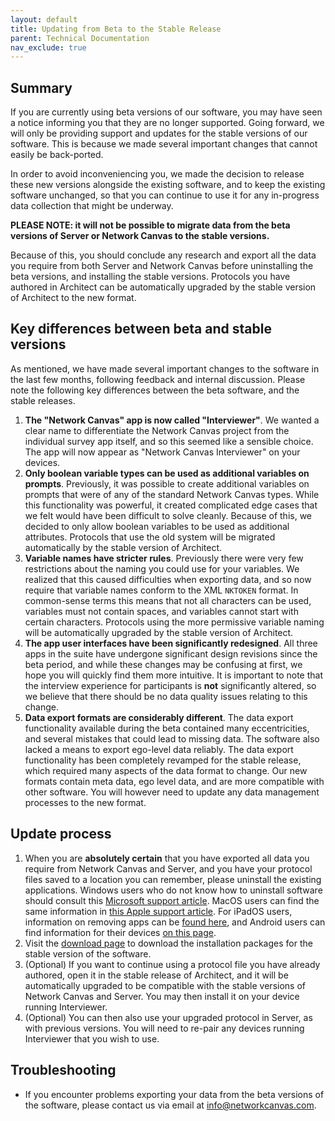 ```yaml
---
layout: default
title: Updating from Beta to the Stable Release
parent: Technical Documentation
nav_exclude: true
---
```


## Summary

If you are currently using beta versions of our software, you may have seen a notice informing you that they are no longer supported. Going forward, we will only be providing support and updates for the stable versions of our software. This is because we made several important changes that cannot easily be back-ported.

In order to avoid inconveniencing you, we made the decision to release these new versions alongside the existing software, and to keep the existing software unchanged, so that you can continue to use it for any in-progress data collection that might be underway.

**PLEASE NOTE: it will not be possible to migrate data from the beta versions of Server or Network Canvas to the stable versions.**

Because of this, you should conclude any research and export all the data you require from both Server and Network Canvas before uninstalling the beta versions, and installing the stable versions. Protocols you have authored in Architect can be automatically upgraded by the stable version of Architect to the new format.

## Key differences between beta and stable versions

As mentioned, we have made several important changes to the software in the last few months, following feedback and internal discussion. Please note the following key differences between the beta software, and the stable releases.

1. **The "Network Canvas" app is now called "Interviewer"**. We wanted a clear name to differentiate the Network Canvas project from the individual survey app itself, and so this seemed like a sensible choice. The app will now appear as "Network Canvas Interviewer" on your devices.
2. **Only boolean variable types can be used as additional variables on prompts**. Previously, it was possible to create additional variables on prompts that were of any of the standard Network Canvas types. While this functionality was powerful, it created complicated edge cases that we felt would have been difficult to solve cleanly. Because of this, we decided to only allow boolean variables to be used as additional attributes. Protocols that use the old system will be migrated automatically by the stable version of Architect.
3. **Variable names have stricter rules**. Previously there were very few restrictions about the naming you could use for your variables. We realized that this caused difficulties when exporting data, and so now require that variable names conform to the XML `NKTOKEN` format. In common-sense terms this means that not all characters can be used, variables must not contain spaces, and variables cannot start with certain characters. Protocols using the more permissive variable naming will be automatically upgraded by the stable version of Architect.
4. **The app user interfaces have been significantly redesigned**. All three apps in the suite have undergone significant design revisions since the beta period, and while these changes may be confusing at first, we hope you will quickly find them more intuitive. It is important to note that the interview experience for participants is **not** significantly altered, so we believe that there should be no data quality issues relating to this change.
5. **Data export formats are considerably different**. The data export functionality available during the beta contained many eccentricities, and several mistakes that could lead to missing data. The software also lacked a means to export ego-level data reliably. The data export functionality has been completely revamped for the stable release, which required many aspects of the data format to change. Our new formats contain meta data, ego level data, and are more compatible with other software. You will however need to update any data management processes to the new format.

## Update process

1. When you are **absolutely certain** that you have exported all data you require from Network Canvas and Server, and you have your protocol files saved to a location you can remember, please uninstall the existing applications. Windows users who do not know how to uninstall software should consult this [Microsoft support article](https://support.microsoft.com/en-gb/help/4028054/windows-10-repair-or-remove-programs). MacOS users can find the same information in [this Apple support article](https://support.apple.com/en-gb/HT202235). For iPadOS users, information on removing apps can be [found here](https://support.apple.com/en-gb/HT207618), and  Android users can find information for their devices [on this page](https://support.google.com/googleplay/answer/2521768).
2. Visit the [download page](https://networkcanvas.com/download.html) to download the installation packages for the stable version of the software.
3. (Optional) If you want to continue using a protocol file you have already authored, open it in the stable release of Architect, and it will be automatically upgraded to be compatible with the stable versions of Network Canvas and Server. You may then install it on your device running Interviewer.
4. (Optional) You can then also use your upgraded protocol in Server, as with previous versions. You will need to re-pair any devices running Interviewer that you wish to use.

## Troubleshooting

- If you encounter problems exporting your data from the beta versions of the software, please contact us via email at [info@networkcanvas.com](mailto:info@networkcanvas.com).
